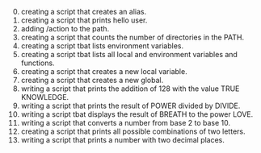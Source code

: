 0. creating a script that creates an alias.
1. creating a script that prints hello user.
2. adding /action to the path.
3. creating a script that counts the number of directories in the PATH.
4. creating a script tbat lists environment variables.
5. creating a script tbat lists all local and environment variables and functions.
6. creating a script that creates a new local variable.
7. creating a script that creates a new global.
8. writing a script that prints the addition of 128 with the value TRUE KNOWLEDGE.
9. writing a script that prints the result of POWER divided by DIVIDE.
10. writing a script tbat displays the result of BREATH to the power LOVE.
11. writing a script that converts a number from base 2 to base 10.
12. creating a script that prints all possible combinations of two letters.
13. writing a script that prints a number with two decimal places.
